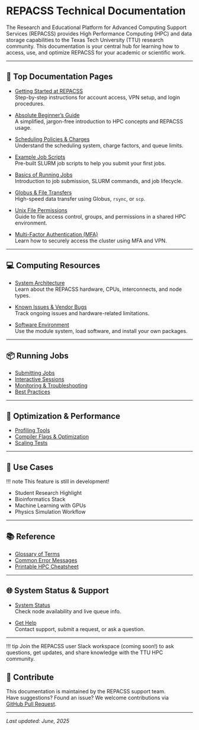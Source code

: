 # REPACSS Technical Documentation

The Research and Educational Platform for Advanced Computing Support Services (REPACSS) provides High Performance Computing (HPC) and data storage capabilities to the Texas Tech University (TTU) research community. This documentation is your central hub for learning how to access, use, and optimize REPACSS for your academic or scientific work.

---

## 🔰 Top Documentation Pages

- [Getting Started at REPACSS](getting-started-at-REPACSS.md)  
  Step-by-step instructions for account access, VPN setup, and login procedures.

- [Absolute Beginner’s Guide](absolute-beginner-guide.md)  
  A simplified, jargon-free introduction to HPC concepts and REPACSS usage.

- [Scheduling Policies & Charges](running-jobs/queues-charges.md)  
  Understand the scheduling system, charge factors, and queue limits.

- [Example Job Scripts](running-jobs/examples.md)  
  Pre-built SLURM job scripts to help you submit your first jobs.

- [Basics of Running Jobs](running-jobs/basics.md)  
  Introduction to job submission, SLURM commands, and job lifecycle.

- [Globus & File Transfers](file-transfer.md)  
  High-speed data transfer using Globus, `rsync`, or `scp`.

- [Unix File Permissions](unix-permissions.md)  
  Guide to file access control, groups, and permissions in a shared HPC environment.

- [Multi-Factor Authentication (MFA)](connecting/mfa.md)  
  Learn how to securely access the cluster using MFA and VPN.

---

## 💻 Computing Resources

- [System Architecture](understanding/repacss-system/architecture.md)  
  Learn about the REPACSS hardware, CPUs, interconnects, and node types.

- [Known Issues & Vendor Bugs](understanding/repacss-system/known-issues.md)  
  Track ongoing issues and hardware-related limitations.

- [Software Environment](software/module-system.md)  
  Use the module system, load software, and install your own packages.

---

## 📦 Running Jobs

- [Submitting Jobs](running-jobs/basics.md)  
- [Interactive Sessions](running-jobs/interactive.md)  
- [Monitoring & Troubleshooting](running-jobs/monitoring.md)  
- [Best Practices](running-jobs/best-practices.md)

---

## 🧠 Optimization & Performance

- [Profiling Tools](performance/profiling-tools.md)  
- [Compiler Flags & Optimization](performance/compiler-flags.md)  
- [Scaling Tests](performance/scaling-tests.md)

---

## 🧪 Use Cases 
!!! note
    This feature is still in development!
- Student Research Highlight<!--(use-cases/student-story.md)  -->
- Bioinformatics Stack<!--(use-cases/bioinformatics-stack.md)  -->
- Machine Learning with GPUs<!--(use-cases/ml-environment.md)  -->
- Physics Simulation Workflow<!--(use-cases/physics-simulations.md)-->

---

## 📚 Reference

- [Glossary of Terms](reference/glossary.md)  
- [Common Error Messages](reference/common-errors.md)  
- [Printable HPC Cheatsheet](reference/cheatsheet.md)

---

## 🌐 System Status & Support

- [System Status](status.md)  
  Check node availability and live queue info.

- [Get Help](support.md)  
  Contact support, submit a request, or ask a question.

---

!!! tip 
    Join the REPACSS user Slack workspace (coming soon!) to ask questions, get updates, and share knowledge with the TTU HPC community.


## 🤝 Contribute

This documentation is maintained by the REPACSS support team.  
Have suggestions? Found an issue? We welcome contributions via  
[GitHub Pull Request](https://github.com/TalkingJupiter/repacss-user-guide).

---

_Last updated: June, 2025_
